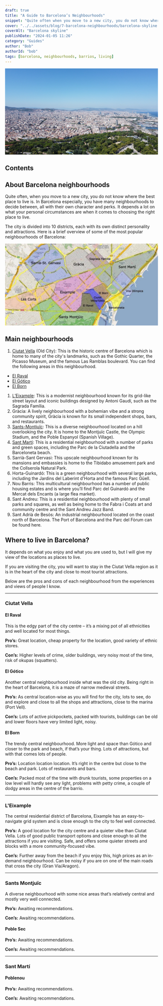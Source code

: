 ```yaml
---
draft: true
title: "A Guide to Barcelona’s Neighbourhoods"
snippet: "Quite often when you move to a new city, you do not know where the best place to live is. In Barcelona you have a number of neighbourhoods and each has its own character and perks. It often depends a lot on what your personal circumstances are when it comes to choosing the right place to live. The city is divided into 10 districts, each with its own distinct character and attractions."
cover: "../../assets/blog/7-barcelona-neighbourhoods/barcelona-skyline.jpg"
coverAlt: "Barcelona skyline"
publishDate: "2024-01-05 11:26"
category: "Guides"
author: "Bob"
authorId: "bob"
tags: [barcelona, neighbourhoods, barrios, living]
---
```


![Barcelona skyline](../../assets/blog/7-barcelona-neighbourhoods/barcelona-skyline.jpg)

## Contents


## About Barcelona neighbourhoods

Quite often, when you move to a new city, you do not know where the best place to live is. In Barcelona especially, you have many neighbourhoods to decide between, all with their own character and perks. It depends a lot on what your personal circumstances are when it comes to choosing the right place to live.

The city is divided into 10 districts, each with its own distinct personality and attractions. Here is a brief overview of some of the most popular neighbourhoods of Barcelona:

![Neighbourhoods](../../assets/blog/7-barcelona-neighbourhoods/neighbourhoods.jpg)

## Main neighbourhoods

1. [Ciutat Vella](#ciutat-vella) (Old City): This is the historic centre of Barcelona which is home to many of the city's landmarks, such as the Gothic Quarter, the Picasso Museum, and the famous Las Ramblas boulevard. You can find the following areas in this neighbourhood.

- [El Raval](#el-raval)
- [El Gótico](#el-gótico)
- [El Born](#el-born)

1. [L’Eixample](#leixample): This is a modernist neighbourhood known for its grid-like street layout and iconic buildings designed by Antoni Gaudí, such as the Sagrada Família.
2. Gràcia: A lively neighbourhood with a bohemian vibe and a strong community spirit, Gràcia is known for its small independent shops, bars, and restaurants.
3. [Sants-Montjuïc](#sants-montjuïc): This is a diverse neighbourhood located on a hill overlooking the city. It is home to the Montjuïc Castle, the Olympic Stadium, and the Poble Espanyol (Spanish Village).
4. [Sant Martí](#sant-martí): This is a residential neighbourhood with a number of parks and green spaces, including the Parc de la Ciutadella and the Barceloneta beach.
5. Sarrià-Sant Gervasi: This upscale neighbourhood known for its mansions and embassies is home to the Tibidabo amusement park and the Collserola Natural Park.
6. Horta-Guinardó: This is a green neighbourhood with several large parks, including the Jardins del Laberint d'Horta and the famous Parc Güell.
7. Nou Barris: This multicultural neighbourhood has a number of public housing estates and is where you’ll find Parc del Guinardó and the Mercat dels Encants (a large flea market).
8. Sant Andreu: This is a residential neighbourhood with plenty of small parks and squares, as well as being home to the Fabra i Coats art and community centre and the Sant Andreu Jazz Band.
9. Sant Adrià de Besòs: An industrial neighbourhood located on the coast north of Barcelona. The Port of Barcelona and the Parc del Fòrum can be found here.


## Where to live in Barcelona?
It depends on what you enjoy and what you are used to, but I will give my view of the locations as places to live. 

If you are visiting the city, you will want to stay in the Ciutat Vella region as it is in the heart of the city and close to most tourist attractions.

Below are the pros and cons of each neighbourhood from the experiences and views of people I know.

---

### Ciutat Vella

#### El Raval

This is the edgy part of the city centre – it’s a mixing pot of all ethnicities and well located for most things.

<div class="success">

**Pro’s:** Great location, cheap property for the location, good variety of ethnic stores.

</div>
<div class="danger">

**Con’s:** Higher levels of crime, older buildings, very noisy most of the time, risk of okupas (squatters).

</div>



#### El Gótico

Another central neighbourhood inside what was the old city. Being right in the heart of Barcelona, it is a maze of narrow medieval streets.


<div class="success">

**Pro’s:** As central location-wise as you will find for the city, lots to see, do and explore and close to all the shops and attractions, close to the marina (Port Vell).

</div>
<div class="danger">

**Con’s:** Lots of active pickpockets, packed with tourists, buildings can be old and lower floors have very limited light, noisy.

</div>



#### El Born

The trendy central neighbourhood. More light and space than Gótico and closer to the park and beach, if that’s your thing. Lots of attractions, but with that comes lots of people.

<div class="success">

**Pro’s:** Location location location. It’s right in the centre but close to the beach and park. Lots of restaurants and bars.

</div>
<div class="danger">

**Con’s:** Packed most of the time with drunk tourists, some properties on a low level will hardly see any light, problems with petty crime, a couple of dodgy areas in the centre of the barrio. 

</div>

---

### L'Eixample

The central residential district of Barcelona, Eixample has an easy-to-navigate grid system and is close enough to the city to feel well connected.


<div class="success">

**Pro’s:** A good location for the city centre and a quieter vibe than Ciutat Vella. Lots of good public transport options and close enough to all the attractions if you are visiting. Safe, and offers some quieter streets and blocks with a more community-focused vibe.

</div>
<div class="danger">

**Con’s:** Further away from the beach if you enjoy this, high prices as an in-demand neighbourhood. Can be noisy if you are on one of the main roads that cross the city (Gran Via/Aragon).

</div>

---

### Sants Montjuïc
A diverse neighbourhood with some nice areas that’s relatively central and mostly very well connected.

<div class="success">

**Pro’s:** Awaiting recommendations.

</div>
<div class="danger">

**Con’s:** Awaiting recommendations.

</div>



#### Poble Sec

<div class="success">

**Pro’s:** Awaiting recommendations.

</div>
<div class="danger">

**Con’s:** Awaiting recommendations.

</div>

---

### Sant Martí

#### Poblenou

<div class="success">

**Pro’s:** Awaiting recommendations.

</div>
<div class="danger">

**Con’s:** Awaiting recommendations.

</div>

